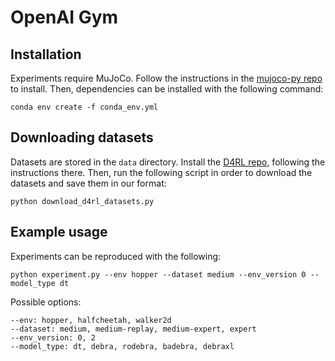 
# OpenAI Gym

## Installation

Experiments require MuJoCo.
Follow the instructions in the [mujoco-py repo](https://github.com/openai/mujoco-py) to install.
Then, dependencies can be installed with the following command:

```
conda env create -f conda_env.yml
```

## Downloading datasets

Datasets are stored in the `data` directory.
Install the [D4RL repo](https://github.com/rail-berkeley/d4rl), following the instructions there.
Then, run the following script in order to download the datasets and save them in our format:

```
python download_d4rl_datasets.py
```

## Example usage

Experiments can be reproduced with the following:

```
python experiment.py --env hopper --dataset medium --env_version 0 --model_type dt
```

Possible options:
```
--env: hopper, halfcheetah, walker2d
--dataset: medium, medium-replay, medium-expert, expert
--env_version: 0, 2
--model_type: dt, debra, rodebra, badebra, debraxl
```